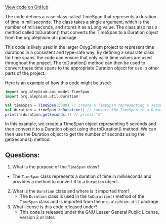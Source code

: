 [View code on GitHub](https://github.com/alephium/alephium/api/src/main/scala/org/alephium/api/model/TimeSpan.scala)

The code defines a case class called TimeSpan that represents a duration of time in milliseconds. The class takes a single argument, which is the number of milliseconds, and stores it as a Long value. The class also has a method called toDuration() that converts the TimeSpan to a Duration object from the org.alephium.util package.

This code is likely used in the larger Oxyg3nium project to represent time durations in a consistent and type-safe way. By defining a separate class for time spans, the code can ensure that only valid time values are used throughout the project. The toDuration() method can then be used to convert these time spans to the appropriate Duration object for use in other parts of the project.

Here is an example of how this code might be used:

```scala
import org.alephium.api.model.TimeSpan
import org.alephium.util.Duration

val timeSpan = TimeSpan(5000) // create a TimeSpan representing 5 seconds
val duration = timeSpan.toDuration() // convert the TimeSpan to a Duration object
println(duration.getSeconds()) // prints "5"
```

In this example, we create a TimeSpan object representing 5 seconds and then convert it to a Duration object using the toDuration() method. We can then use the Duration object to get the number of seconds using the getSeconds() method.
## Questions: 
 1. What is the purpose of the `TimeSpan` class?
   - The `TimeSpan` class represents a duration of time in milliseconds and provides a method to convert it to a `Duration` object.
2. What is the `Duration` class and where is it imported from?
   - The `Duration` class is used in the `toDuration()` method of the `TimeSpan` class and is imported from the `org.alephium.util` package.
3. What license is this code released under?
   - This code is released under the GNU Lesser General Public License, version 3 or later.